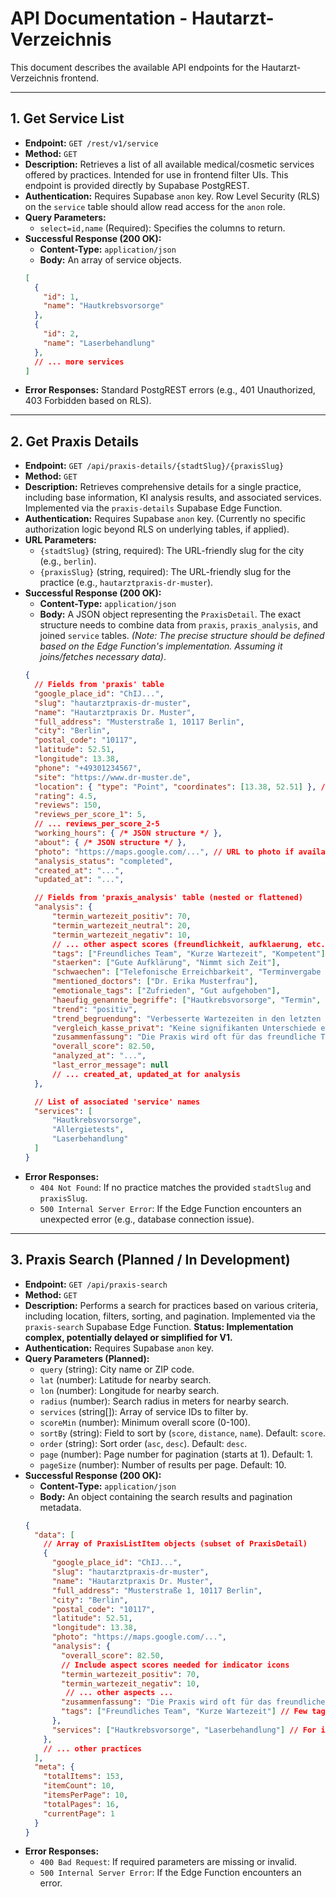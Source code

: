 # API Documentation - Hautarzt-Verzeichnis

This document describes the available API endpoints for the Hautarzt-Verzeichnis frontend.

---

## 1. Get Service List

*   **Endpoint:** `GET /rest/v1/service`
*   **Method:** `GET`
*   **Description:** Retrieves a list of all available medical/cosmetic services offered by practices. Intended for use in frontend filter UIs. This endpoint is provided directly by Supabase PostgREST.
*   **Authentication:** Requires Supabase `anon` key. Row Level Security (RLS) on the `service` table should allow read access for the `anon` role.
*   **Query Parameters:**
    *   `select=id,name` (Required): Specifies the columns to return.
*   **Successful Response (200 OK):**
    *   **Content-Type:** `application/json`
    *   **Body:** An array of service objects.
    ```json
    [
      {
        "id": 1,
        "name": "Hautkrebsvorsorge"
      },
      {
        "id": 2,
        "name": "Laserbehandlung"
      },
      // ... more services
    ]
    ```
*   **Error Responses:** Standard PostgREST errors (e.g., 401 Unauthorized, 403 Forbidden based on RLS).

---

## 2. Get Praxis Details

*   **Endpoint:** `GET /api/praxis-details/{stadtSlug}/{praxisSlug}`
*   **Method:** `GET`
*   **Description:** Retrieves comprehensive details for a single practice, including base information, KI analysis results, and associated services. Implemented via the `praxis-details` Supabase Edge Function.
*   **Authentication:** Requires Supabase `anon` key. (Currently no specific authorization logic beyond RLS on underlying tables, if applied).
*   **URL Parameters:**
    *   `{stadtSlug}` (string, required): The URL-friendly slug for the city (e.g., `berlin`).
    *   `{praxisSlug}` (string, required): The URL-friendly slug for the practice (e.g., `hautarztpraxis-dr-muster`).
*   **Successful Response (200 OK):**
    *   **Content-Type:** `application/json`
    *   **Body:** A JSON object representing the `PraxisDetail`. The exact structure needs to combine data from `praxis`, `praxis_analysis`, and joined `service` tables. *(Note: The precise structure should be defined based on the Edge Function's implementation. Assuming it joins/fetches necessary data)*.
    ```json
    {
      // Fields from 'praxis' table
      "google_place_id": "ChIJ...",
      "slug": "hautarztpraxis-dr-muster",
      "name": "Hautarztpraxis Dr. Muster",
      "full_address": "Musterstraße 1, 10117 Berlin",
      "city": "Berlin",
      "postal_code": "10117",
      "latitude": 52.51,
      "longitude": 13.38,
      "phone": "+49301234567",
      "site": "https://www.dr-muster.de",
      "location": { "type": "Point", "coordinates": [13.38, 52.51] }, // GeoJSON Point
      "rating": 4.5,
      "reviews": 150,
      "reviews_per_score_1": 5,
      // ... reviews_per_score_2-5
      "working_hours": { /* JSON structure */ },
      "about": { /* JSON structure */ },
      "photo": "https://maps.google.com/...", // URL to photo if available
      "analysis_status": "completed",
      "created_at": "...",
      "updated_at": "...",

      // Fields from 'praxis_analysis' table (nested or flattened)
      "analysis": {
          "termin_wartezeit_positiv": 70,
          "termin_wartezeit_neutral": 20,
          "termin_wartezeit_negativ": 10,
          // ... other aspect scores (freundlichkeit, aufklaerung, etc.)
          "tags": ["Freundliches Team", "Kurze Wartezeit", "Kompetent"],
          "staerken": ["Gute Aufklärung", "Nimmt sich Zeit"],
          "schwaechen": ["Telefonische Erreichbarkeit", "Terminvergabe online"],
          "mentioned_doctors": ["Dr. Erika Musterfrau"],
          "emotionale_tags": ["Zufrieden", "Gut aufgehoben"],
          "haeufig_genannte_begriffe": ["Hautkrebsvorsorge", "Termin", "Wartezimmer"],
          "trend": "positiv",
          "trend_begruendung": "Verbesserte Wartezeiten in den letzten Monaten erwähnt.",
          "vergleich_kasse_privat": "Keine signifikanten Unterschiede erwähnt.",
          "zusammenfassung": "Die Praxis wird oft für das freundliche Team und die kurze Wartezeit gelobt. Die Aufklärung durch die Ärzte wird positiv hervorgehoben.",
          "overall_score": 82.50,
          "analyzed_at": "...",
          "last_error_message": null
          // ... created_at, updated_at for analysis
      },

      // List of associated 'service' names
      "services": [
          "Hautkrebsvorsorge",
          "Allergietests",
          "Laserbehandlung"
      ]
    }
    ```
*   **Error Responses:**
    *   `404 Not Found`: If no practice matches the provided `stadtSlug` and `praxisSlug`.
    *   `500 Internal Server Error`: If the Edge Function encounters an unexpected error (e.g., database connection issue).

---

## 3. Praxis Search (Planned / In Development)

*   **Endpoint:** `GET /api/praxis-search`
*   **Method:** `GET`
*   **Description:** Performs a search for practices based on various criteria, including location, filters, sorting, and pagination. Implemented via the `praxis-search` Supabase Edge Function. **Status: Implementation complex, potentially delayed or simplified for V1.**
*   **Authentication:** Requires Supabase `anon` key.
*   **Query Parameters (Planned):**
    *   `query` (string): City name or ZIP code.
    *   `lat` (number): Latitude for nearby search.
    *   `lon` (number): Longitude for nearby search.
    *   `radius` (number): Search radius in meters for nearby search.
    *   `services` (string[]): Array of service IDs to filter by.
    *   `scoreMin` (number): Minimum overall score (0-100).
    *   `sortBy` (string): Field to sort by (`score`, `distance`, `name`). Default: `score`.
    *   `order` (string): Sort order (`asc`, `desc`). Default: `desc`.
    *   `page` (number): Page number for pagination (starts at 1). Default: 1.
    *   `pageSize` (number): Number of results per page. Default: 10.
*   **Successful Response (200 OK):**
    *   **Content-Type:** `application/json`
    *   **Body:** An object containing the search results and pagination metadata.
    ```json
    {
      "data": [
        // Array of PraxisListItem objects (subset of PraxisDetail)
        {
          "google_place_id": "ChIJ...",
          "slug": "hautarztpraxis-dr-muster",
          "name": "Hautarztpraxis Dr. Muster",
          "full_address": "Musterstraße 1, 10117 Berlin",
          "city": "Berlin",
          "postal_code": "10117",
          "latitude": 52.51,
          "longitude": 13.38,
          "photo": "https://maps.google.com/...",
          "analysis": {
            "overall_score": 82.50,
            // Include aspect scores needed for indicator icons
            "termin_wartezeit_positiv": 70,
            "termin_wartezeit_negativ": 10,
             // ... other aspects ...
            "zusammenfassung": "Die Praxis wird oft für das freundliche Team...", // Snippet
            "tags": ["Freundliches Team", "Kurze Wartezeit"] // Few tags
          },
          "services": ["Hautkrebsvorsorge", "Laserbehandlung"] // For icons
        },
        // ... other practices
      ],
      "meta": {
        "totalItems": 153,
        "itemCount": 10,
        "itemsPerPage": 10,
        "totalPages": 16,
        "currentPage": 1
      }
    }
    ```
*   **Error Responses:**
    *   `400 Bad Request`: If required parameters are missing or invalid.
    *   `500 Internal Server Error`: If the Edge Function encounters an error. 